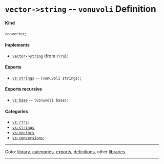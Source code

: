 

<a id='definition__vonuvoli__vector-_3e_string'></a>

# `vector->string` -- `vonuvoli` Definition


<a id='definition__vonuvoli__vector-_3e_string__kind'></a>

#### Kind

`converter`;


<a id='definition__vonuvoli__vector-_3e_string__implements'></a>

#### Implements

 * [`vector->string`](../../r7rs/definitions/vector-_3e_string.md#definition__r7rs__vector-_3e_string) (from [`r7rs`](../../r7rs/_index.md#library__r7rs));


<a id='definition__vonuvoli__vector-_3e_string__exports'></a>

#### Exports

 * [`vs:strings`](../../vonuvoli/exports/vs_3a_strings.md#export__vonuvoli__vs_3a_strings) -- `(vonuvoli strings)`;


<a id='definition__vonuvoli__vector-_3e_string__exports-recursive'></a>

#### Exports recursive

 * [`vs:base`](../../vonuvoli/exports/vs_3a_base.md#export__vonuvoli__vs_3a_base) -- `(vonuvoli base)`;


<a id='definition__vonuvoli__vector-_3e_string__categories'></a>

#### Categories

 * [`vs:r7rs`](../../vonuvoli/categories/vs_3a_r7rs.md#category__vonuvoli__vs_3a_r7rs);
 * [`vs:strings`](../../vonuvoli/categories/vs_3a_strings.md#category__vonuvoli__vs_3a_strings);
 * [`vs:vectors`](../../vonuvoli/categories/vs_3a_vectors.md#category__vonuvoli__vs_3a_vectors);
 * [`vs:conversions`](../../vonuvoli/categories/vs_3a_conversions.md#category__vonuvoli__vs_3a_conversions);

----

Goto: [library](../../vonuvoli/_index.md#library__vonuvoli), [categories](../../vonuvoli/categories/_index.md#toc__vonuvoli__categories), [exports](../../vonuvoli/exports/_index.md#toc__vonuvoli__exports), [definitions](../../vonuvoli/definitions/_index.md#toc__vonuvoli__definitions), other [libraries](../../_libraries.md#toc__libraries).

----

